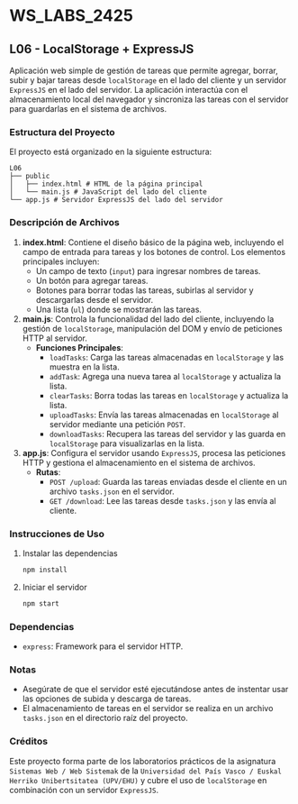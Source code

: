 # WS_LABS_2425
## L06 - LocalStorage + ExpressJS

Aplicación web simple de gestión de tareas que permite agregar, borrar, subir y bajar tareas desde `localStorage` en el lado del cliente y un servidor `ExpressJS` en el lado del servidor. La aplicación interactúa con el almacenamiento local del navegador y sincroniza las tareas con el servidor para guardarlas en el sistema de archivos.

### Estructura del Proyecto

El proyecto está organizado en la siguiente estructura:

```
L06
├── public
│   ├── index.html # HTML de la página principal
│   └── main.js # JavaScript del lado del cliente
└── app.js # Servidor ExpressJS del lado del servidor
```

### Descripción de Archivos
1. **index.html**: Contiene el diseño básico de la página web, incluyendo el campo de entrada para tareas y los botones de control. Los elementos principales incluyen:
    - Un campo de texto (`input`) para ingresar nombres de tareas.
    - Un botón para agregar tareas.
    - Botones para borrar todas las tareas, subirlas al servidor y descargarlas desde el servidor.
    - Una lista (`ul`) donde se mostrarán las tareas.
2. **main.js**: Controla la funcionalidad del lado del cliente, incluyendo la gestión de `localStorage`, manipulación del DOM y envío de peticiones HTTP al servidor.
    - **Funciones Principales**:
      - `loadTasks`: Carga las tareas almacenadas en `localStorage` y las muestra en la lista.
      - `addTask`: Agrega una nueva tarea al `localStorage` y actualiza la lista.
      - `clearTasks`: Borra todas las tareas en `localStorage` y actualiza la lista.
      - `uploadTasks`: Envía las tareas almacenadas en `localStorage` al servidor mediante una petición `POST`.
      - `downloadTasks`: Recupera las tareas del servidor y las guarda en `localStorage` para visualizarlas en la lista.
3. **app.js**: Configura el servidor usando `ExpressJS`, procesa las peticiones HTTP y gestiona el almacenamiento en el sistema de archivos.
    - **Rutas**:
      - `POST /upload`: Guarda las tareas enviadas desde el cliente en un archivo `tasks.json` en el servidor.
      - `GET /download`: Lee las tareas desde `tasks.json` y las envía al cliente.

### Instrucciones de Uso

1. Instalar las dependencias
    ```sh
    npm install
    ```
2. Iniciar el servidor
    ```sh
    npm start
    ```

### Dependencias
- `express`: Framework para el servidor HTTP.

### Notas
- Asegúrate de que el servidor esté ejecutándose antes de instentar usar las opciones de subida y descarga de tareas.
- El almacenamiento de tareas en el servidor se realiza en un archivo `tasks.json` en el directorio raíz del proyecto.

### Créditos
Este proyecto forma parte de los laboratorios prácticos de la asignatura `Sistemas Web / Web Sistemak` de la `Universidad del País Vasco / Euskal Herriko Unibertsitatea (UPV/EHU)` y cubre el uso de `localStorage` en combinación con un servidor `ExpressJS`.